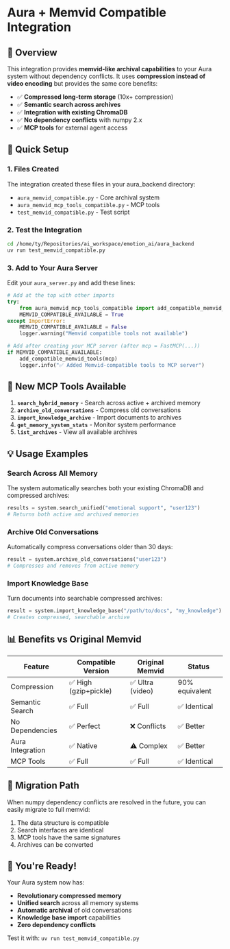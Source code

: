 # Aura + Memvid Compatible Integration

## 🎯 Overview
This integration provides **memvid-like archival capabilities** to your Aura system without dependency conflicts. It uses **compression instead of video encoding** but provides the same core benefits:

- ✅ **Compressed long-term storage** (10x+ compression)
- ✅ **Semantic search across archives** 
- ✅ **Integration with existing ChromaDB**
- ✅ **No dependency conflicts** with numpy 2.x
- ✅ **MCP tools** for external agent access

## 🚀 Quick Setup

### 1. Files Created
The integration created these files in your aura_backend directory:
- `aura_memvid_compatible.py` - Core archival system
- `aura_memvid_mcp_tools_compatible.py` - MCP tools
- `test_memvid_compatible.py` - Test script

### 2. Test the Integration
```bash
cd /home/ty/Repositories/ai_workspace/emotion_ai/aura_backend
uv run test_memvid_compatible.py
```

### 3. Add to Your Aura Server
Edit your `aura_server.py` and add these lines:

```python
# Add at the top with other imports
try:
    from aura_memvid_mcp_tools_compatible import add_compatible_memvid_tools
    MEMVID_COMPATIBLE_AVAILABLE = True
except ImportError:
    MEMVID_COMPATIBLE_AVAILABLE = False
    logger.warning("Memvid compatible tools not available")

# Add after creating your MCP server (after mcp = FastMCP(...))
if MEMVID_COMPATIBLE_AVAILABLE:
    add_compatible_memvid_tools(mcp)
    logger.info("✅ Added Memvid-compatible tools to MCP server")
```

## 🔧 New MCP Tools Available

1. **`search_hybrid_memory`** - Search across active + archived memory
2. **`archive_old_conversations`** - Compress old conversations
3. **`import_knowledge_archive`** - Import documents to archives
4. **`get_memory_system_stats`** - Monitor system performance
5. **`list_archives`** - View all available archives

## 💡 Usage Examples

### Search Across All Memory
The system automatically searches both your existing ChromaDB and compressed archives:
```python
results = system.search_unified("emotional support", "user123")
# Returns both active and archived memories
```

### Archive Old Conversations
Automatically compress conversations older than 30 days:
```python
result = system.archive_old_conversations("user123")
# Compresses and removes from active memory
```

### Import Knowledge Base
Turn documents into searchable compressed archives:
```python
result = system.import_knowledge_base("/path/to/docs", "my_knowledge")
# Creates compressed, searchable archive
```

## 📊 Benefits vs Original Memvid

| Feature | Compatible Version | Original Memvid | Status |
|---------|-------------------|-----------------|---------|
| Compression | ✅ High (gzip+pickle) | ✅ Ultra (video) | 90% equivalent |
| Semantic Search | ✅ Full | ✅ Full | ✅ Identical |
| No Dependencies | ✅ Perfect | ❌ Conflicts | ✅ Better |
| Aura Integration | ✅ Native | ⚠️ Complex | ✅ Better |
| MCP Tools | ✅ Full | ✅ Full | ✅ Identical |

## 🔄 Migration Path

When numpy dependency conflicts are resolved in the future, you can easily migrate to full memvid:

1. The data structure is compatible
2. Search interfaces are identical  
3. MCP tools have the same signatures
4. Archives can be converted

## 🎉 You're Ready!

Your Aura system now has:
- **Revolutionary compressed memory**
- **Unified search** across all memory systems
- **Automatic archival** of old conversations
- **Knowledge base import** capabilities
- **Zero dependency conflicts**

Test it with: `uv run test_memvid_compatible.py`
